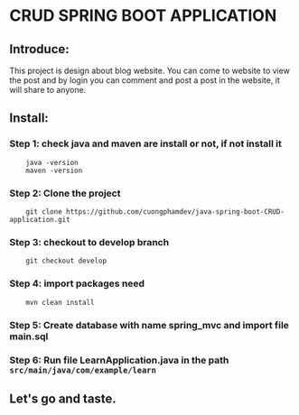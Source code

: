 # CRUD SPRING BOOT APPLICATION

## Introduce: 

This project is design about blog website. You can come to website to view the post and by login you can comment and post a post in the website, it will share to anyone.

## Install:

### Step 1: check java and maven are install or not, if not install it
```
    java -version
    maven -version
```

### Step 2: Clone the project

```
    git clone https://github.com/cuongphamdev/java-spring-boot-CRUD-application.git
```

### Step 3: checkout to develop branch
```
    git checkout develop
```

### Step 4: import packages need

```
    mvn clean install
```


### Step 5: Create database with name spring_mvc and import file main.sql

### Step 6: Run file LearnApplication.java in the path `src/main/java/com/example/learn`

## Let's go and taste.